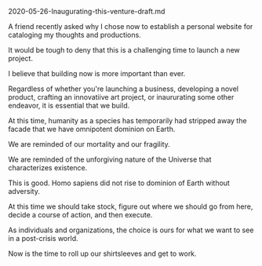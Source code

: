 2020-05-26-Inaugurating-this-venture-draft.md

A friend recently asked why I chose now to establish a personal website for cataloging my thoughts and productions. 

It would be tough to deny that this is a challenging time to launch a new project. 

I believe that building now is more important than ever. 

Regardless of whether you're launching a business, developing a novel product, crafting an innovatiive art project, or inaururating some other endeavor, it is essential that we build. 

At this time, humanity as a species has temporarily had stripped away the facade that we have omnipotent dominion on Earth.

We are reminded of our mortality and our fragility.

We are reminded of the unforgiving nature of the Universe that characterizes existence. 

This is good. Homo sapiens did not rise to dominion of Earth without adversity. 

At this time we should take stock, figure out where we should go from here, decide a course of action, and then execute. 

As individuals and organizations, the choice is ours for what we want to see in a post-crisis world. 

Now is the time to roll up our shirtsleeves and get to work.
